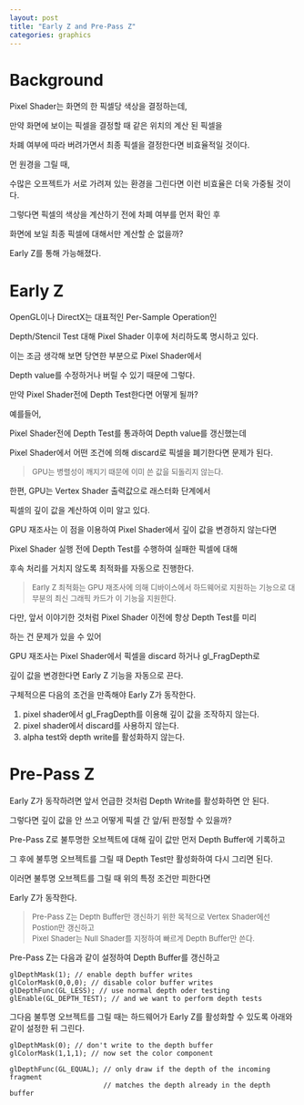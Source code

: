 ```yaml
---
layout: post
title: "Early Z and Pre-Pass Z"
categories: graphics
---
```


# Background

Pixel Shader는 화면의 한 픽셀당 색상을 결정하는데, 

만약 화면에 보이는 픽셀을 결정할 때 같은 위치의 계산 된 픽셀을 

차폐 여부에 따라 버려가면서 최종 픽셀을 결정한다면 비효율적일 것이다. 

먼 원경을 그릴 때, 

수많은 오프젝트가 서로 가려져 있는 환경을 그린다면 이런 비효율은 더욱 가중될 것이다. 

그렇다면 픽셀의 색상을 계산하기 전에 차폐 여부를 먼저 확인 후 

화면에 보일 최종 픽셀에 대해서만 계산할 순 없을까? 

Early Z를 통해 가능해졌다. 

# Early Z

<!-- begin_excerpt -->

OpenGL이나 DirectX는 대표적인 Per-Sample Operation인 

Depth/Stencil Test 대해 Pixel Shader 이후에 처리하도록 명시하고 있다.

<!-- end_excerpt -->

이는 조금 생각해 보면 당연한 부분으로 Pixel Shader에서 

Depth value를 수정하거나 버릴 수 있기 때문에 그렇다. 

만약 Pixel Shader전에 Depth Test한다면 어떻게 될까?

예를들어, 

Pixel Shader전에 Depth Test를 통과하여 Depth value를 갱신했는데 

Pixel Shader에서 어떤 조건에 의해 discard로 픽셀을 폐기한다면 문제가 된다. 

> <font size="2"> 
> GPU는 병렬성이 깨지기 때문에 이미 쓴 값을 되돌리지 않는다. <br>
> </font>

한편, GPU는 Vertex Shader 출력값으로 래스터화 단계에서 

픽셀의 깊이 값을 계산하여 이미 알고 있다.

GPU 재조사는 이 점을 이용하여 Pixel Shader에서 깊이 값을 변경하지 않는다면 

Pixel Shader 실행 전에 Depth Test를 수행하여 실패한 픽셀에 대해 

후속 처리를 거치지 않도록 최적화를 자동으로 진행한다.

> <font size="2"> 
> Early Z 최적화는 GPU 재조사에 의해 디바이스에서 하드웨어로
> 지원하는 기능으로 대부분의 최신 그래픽 카드가 이 기능을 지원한다.
> </font>

다만, 앞서 이야기한 것처럼 Pixel Shader 이전에 항상 Depth Test를 미리

하는 건 문제가 있을 수 있어 

GPU 재조사는 Pixel Shader에서 픽셀을 discard 하거나 gl_FragDepth로 

깊이 값을 변경한다면 Early Z 기능을 자동으로 끈다.

구체적으론 다음의 조건을 만족해야 Early Z가 동작한다.

1. pixel shader에서 gl_FragDepth를 이용해 깊이 값을 조작하지 않는다. 
2. pixel shader에서 discard를 사용하지 않는다.
3. alpha test와 depth write를 활성화하지 않는다.

# Pre-Pass Z

Early Z가 동작하려면 앞서 언급한 것처럼 Depth Write를 활성화하면 안 된다. 

그렇다면 깊이 값을 안 쓰고 어떻게 픽셀 간 앞/뒤 판정할 수 있을까?

Pre-Pass Z로 불투명한 오브젝트에 대해 깊이 값만 먼저 Depth Buffer에 기록하고

그 후에 불투명 오브젝트를 그릴 때 Depth Test만 활성화하여 다시 그리면 된다.

이러면 불투명 오브젝트를 그릴 때 위의 특정 조건만 피한다면 

Early Z가 동작한다.

> <font size="2"> 
> Pre-Pass Z는 Depth Buffer만 갱신하기 위한 목적으로 Vertex Shader에선 Postion만 갱신하고 <br>
> Pixel Shader는 Null Shader를 지정하여 빠르게 Depth Buffer만 쓴다. 
> </font>

Pre-Pass Z는 다음과 같이 설정하여 Depth Buffer를 갱신하고

```
glDepthMask(1); // enable depth buffer writes
glColorMask(0,0,0); // disable color buffer writes
glDepthFunc(GL_LESS); // use normal depth oder testing
glEnable(GL_DEPTH_TEST); // and we want to perform depth tests
```

그다음 불투명 오브젝트를 그릴 때는 하드웨어가 Early Z를 활성화할 수 있도록 아래와 같이 설정한 뒤 그린다.

```
glDepthMask(0); // don't write to the depth buffer
glColorMask(1,1,1); // now set the color component

glDepthFunc(GL_EQUAL); // only draw if the depth of the incoming fragment
                       // matches the depth already in the depth buffer
```